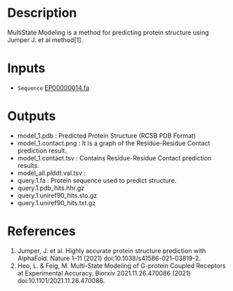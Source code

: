 # Description 

MultiState Modeling is a method for predicting protein structure using Jumper J. et al method[1].


# Inputs
* `Sequence` [EP00000014.fa](https://docs.ad3.io/media/apps/alphafold2_multistate/examples/input/EP00000014.fa)


# Outputs

* model_1.pdb : Predicted Protein Structure (RCSB PDB Format)
* model_1.contact.png : It is a graph of the Residue-Residue Contact prediction result.
* model_1.contact.tsv : Contains Residue-Residue Contact prediction results.
* model_all.plddt.val.tsv :
* query.1.fa : Protein sequence used to predict structure.
* query.1.pdb_hits.hhr.gz
* query.1.uniref90_hits.sto.gz 
* query.1.uniref90_hits.txt.gz


# References

1. Jumper, J. et al. Highly accurate protein structure prediction with AlphaFold. Nature 1–11 (2021) doi:10.1038/s41586-021-03819-2.
2. Heo, L. & Feig, M. Multi-State Modeling of G-protein Coupled Receptors at Experimental Accuracy. Biorxiv 2021.11.26.470086 (2021) doi:10.1101/2021.11.26.470086.
